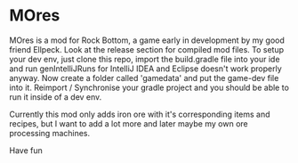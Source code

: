 # **MOres**

MOres is a mod for Rock Bottom, a game early in development by my good friend Ellpeck.
Look at the release section for compiled mod files.
To setup your dev env, just clone this repo, import the build.gradle file into your ide and run genIntelliJRuns for IntelliJ IDEA and Eclipse doesn't work properly anyway.
Now create a folder called 'gamedata' and put the game-dev file into it. Reimport / Synchronise your gradle project and you should be able to run it inside of a dev env.


Currently this mod only adds iron ore with it's corresponding items and recipes, but I want to add a lot more and later maybe my own ore processing machines.

Have fun